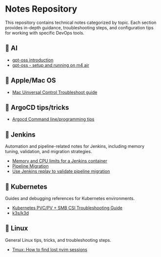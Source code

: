 # Notes Repository

This repository contains technical notes categorized by topic. Each section provides in-depth guidance, troubleshooting steps, and configuration tips for working with specific DevOps tools.


## 📁 AI
- [gpt-oss introduction](ai/gpt-oss/gpt-oss.md)
- [gpt-oss - setup and running on m4 air](ai/gpt-oss/m4-setup.md)

## 📁 Apple/Mac OS

- [Mac Uinversal Control Troubleshoot guide](apple/mac-universal-control.md)

## 📁 ArgoCD tips/tricks

- [Argocd Command line/programming tips](argocd/argocd-command-line.md)

## 📁 Jenkins

Automation and pipeline-related notes for Jenkins, including memory tuning, validation, and migration strategies.

- [Memory and CPU limits for a Jenkins container](jenkins/jenkins-memory.md)
- [Pipeline Migration](jenkins/pipeline-migration.md)
- [Use Jenkins replay to validate pipeline migration](jenkins/pipeline-replay.md)

## 📁 Kubernetes

Guides and debugging references for Kubernetes environments.

- [Kubernetes PVC/PV + SMB CSI Troubleshooting Guide](kubernetes/pvc-pv-smb-troubleshooting-guide.md)
- [k3s/k3d](kubernetes/k3s-k3d.md)

## 📁 Linux

General Linux tips, tricks, and troubleshooting steps.

- [Tmux: How to find lost nvim sessions](linux/tmux/finding-nvim-sessions.md)
